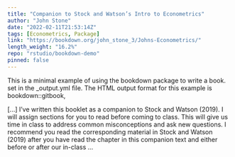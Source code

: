 ```yaml
---
title: "Companion to Stock and Watson’s Intro to Econometrics"
author: "John Stone"
date: "2022-02-11T21:53:14Z"
tags: [Econometrics, Package]
link: "https://bookdown.org/john_stone_3/Johns-Econometrics/"
length_weight: "16.2%"
repo: "rstudio/bookdown-demo"
pinned: false
---
```


<p>This is a minimal example of using the bookdown package to write a book.
set in the _output.yml file.
The HTML output format for this example is bookdown::gitbook,</p> [...] I’ve written this booklet as a companion to Stock and Watson (2019). I will assign sections for you to read before coming to class. This will give us time in class to address common misconceptions and ask new questions. I recommend you read the corresponding material in Stock and Watson (2019) after you have read the chapter in this companion text and either before or after our in-class ...
